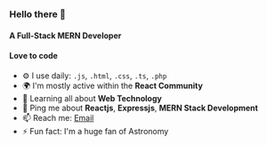 ### Hello there 👋

#### A Full-Stack MERN Developer

#### Love to code


- ⚙️ I use daily: `.js`, `.html`, `.css`, `.ts`, `.php`
- 🌍 I'm mostly active within the **React Community**
- 🌱 Learning all about **Web Technology**
- 💬 Ping me about **Reactjs**, **Expressjs**, **MERN Stack Development**
- 📫 Reach me: [Email](mailto:ifty64bit@gmail.com)
- ⚡️ Fun fact: I'm a huge fan of Astronomy
